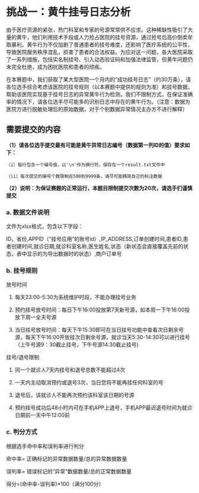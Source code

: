 # 挑战一：黄牛挂号日志分析

由于医疗资源的紧张，热门科室和专家的号源常常供不应求。这种稀缺性吸引了大量的黄牛，他们利用技术手段或人力抢占医院的挂号资源，通过抢号后高价倒卖牟取暴利。黄牛行为不仅加剧了普通患者的挂号难度，还影响了医疗系统的公平性，导致医院服务秩序混乱，损害了患者的合法权益。为应对这一问题，各大医院采取了一系列措施，包括实名制挂号、引入动态验证码和加强法律监管，但黄牛问题仍未完全杜绝，成为困扰医院和患者的顽疾。

在本赛题中，我们获取了某大型医院一个月内的“成功挂号日志”（约30万条），请各位选手综合考虑该医院的挂号规则（以本赛题中提供的规则为准）和挂号数据，帮助该医院实现基于挂号日志的异常黄牛行为检测。我们不限制方式，在保证准确率的情况下，请各位选手尽可能多的识别日志中存在的黄牛行为。（注意：数据为医院方进行脱敏处理后的原始数据，对于个别数据异常情况主办方不进行解释）

## 需要提交的内容

**（1）请各位选手提交最有可能是黄牛异常日志编号（数据第一列ID的值）要求如下：**

    （i）每行包含一个编号值，以'\n'作为换行符，保存在一个result.txt文件中

    （ii）每次提交的编号个数限制在500到9999条，请尽可能精简自己的标注数据

**（2）说明：为保证赛题的正常运行，本题目限制提交次数为20次，请选手们谨慎提交**

### a. 数据文件说明

文件为xlsx格式，包含以下字段：

ID，省份,APPID（“挂号应用”的账号id）,IP_ADDRESS,订单创建时间,患者ID,患者创建时间,就诊日期,就诊科室名称,医生姓名,状态（新状态会直接覆盖先前的状态，表中显示的为导出数据时的状态）,商户订单号

### b.  挂号规则

放号时间

1) 每天23:00-5:30为系统维护时段，不能办理挂号业务

2) 预约挂号放号时间：每日下午16:00投放第7天新号源，如本周一下午16:00投放下周一全天号源

3) 当日挂号放号时间：每天下午15:30即可在当日挂号功能中查看次日剩余号源，每天下午16:00开放挂次日剩余号源，就诊当天5:30-14:30可以进行挂号（上午号源9：30截止挂号，下午号源14:30截止挂号)

挂号/退号限制

1) 同一个就诊人7天内挂号和退号总数不能超过4次

2) 一天内主动取消预约或退号3次，当日您将不能再挂任何科室的号

3) 退号后，该就诊人不能再次预约该科室该日期的号源

4) 预约挂号成功后48小时内可在手机APP上退号，手机APP最迟退号时间为就诊日期前一天中午12:00前

### c. 判分方式

根据选手命中率和误判率进行判分

命中率= 正确标记的异常数据数量/总的异常数据数量

误判率= 错误标记的“异常”数据数量/总的正常数据数量

得分=(命中率-误判率)*100（满分100分）